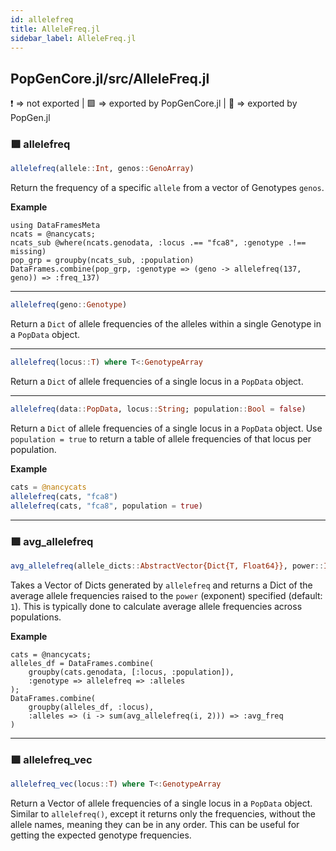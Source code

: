 ```yaml
---
id: allelefreq
title: AlleleFreq.jl
sidebar_label: AlleleFreq.jl
---
```

## PopGenCore.jl/src/AlleleFreq.jl
❗ => not exported | 
🟪 => exported by PopGenCore.jl | 
🔵 => exported by PopGen.jl

### 🟪 allelefreq
```julia
allelefreq(allele::Int, genos::GenoArray)
```
Return the frequency of a specific `allele` from a vector of Genotypes `genos`.

**Example**
```
using DataFramesMeta
ncats = @nancycats;
ncats_sub @where(ncats.genodata, :locus .== "fca8", :genotype .!== missing)
pop_grp = groupby(ncats_sub, :population)
DataFrames.combine(pop_grp, :genotype => (geno -> allelefreq(137, geno)) => :freq_137)
```

----
```julia
allelefreq(geno::Genotype)
```
Return a `Dict` of allele frequencies of the alleles within a single Genotype in a `PopData`
object.

----
```julia
allelefreq(locus::T) where T<:GenotypeArray
```
Return a `Dict` of allele frequencies of a single locus in a `PopData`
object.

----
```julia
allelefreq(data::PopData, locus::String; population::Bool = false)
```
Return a `Dict` of allele frequencies of a single locus in a `PopData`
object. Use `population = true` to return a table of allele frequencies
of that locus per population.

**Example**
```julia
cats = @nancycats
allelefreq(cats, "fca8")
allelefreq(cats, "fca8", population = true)
```

----

### 🟪 avg_allelefreq
```julia
avg_allelefreq(allele_dicts::AbstractVector{Dict{T, Float64}}, power::Int = 1) where T<:Signed  
```
Takes a Vector of Dicts generated by `allelefreq` and returns a Dict of the average
allele frequencies raised to the `power` (exponent) specified (default: `1`). 
This is typically done to calculate average allele frequencies across populations.

**Example**
```
cats = @nancycats;
alleles_df = DataFrames.combine(
    groupby(cats.genodata, [:locus, :population]),
    :genotype => allelefreq => :alleles
);
DataFrames.combine(
    groupby(alleles_df, :locus),
    :alleles => (i -> sum(avg_allelefreq(i, 2))) => :avg_freq
)
```

----

### 🟪 allelefreq_vec
```julia
allelefreq_vec(locus::T) where T<:GenotypeArray
```
Return a Vector of allele frequencies of a single locus in a `PopData` object. Similar to `allelefreq()`, except it returns only the frequencies, without the allele names, meaning they can be in any order. This can be useful for getting the expected genotype frequencies.